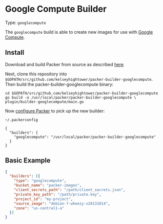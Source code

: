 # Google Compute Builder

Type: `googlecompute`

The `googlecompute` build is able to create new images for use with
[Google Compute](https://cloud.google.com/products/compute-engine).

## Install

Download and build Packer from source as described [here](https://github.com/mitchellh/packer#developing-packer).

Next, clone this repository into `$GOPATH/src/github.com/kelseyhightower/packer-builder-googlecompute`.  Then build the packer-builder-googlecompute binary:

```
cd $GOPATH/src/github.com/kelseyhightower/packer-builder-googlecompute
go build -o /usr/local/packer/packer-builder-googlecompute \
plugin/builder-googlecompute/main.go
```

Now [configure Packer](http://www.packer.io/docs/other/core-configuration.html) to pick up the new builder:

`~/.packerconfig`

```
{
  "builders": {
    "googlecompute": "/usr/local/packer/packer-builder-googlecompute"
  }
}
```

## Basic Example

```JSON
{
  "builders": [{
    "type": "googlecompute",
    "bucket_name": "packer-images",
    "client_secrets_path": "/path/client_secrets.json",
    "private_key_path": "/path/private.key",
    "project_id": "my-project",
    "source_image": "debian-7-wheezy-v20131014",
    "zone": "us-central1-a"
  }]
}
```
